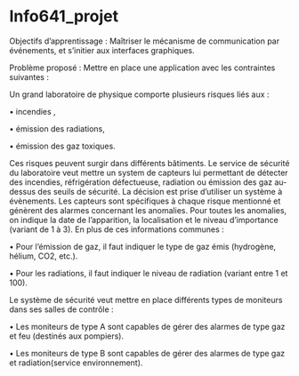 # Info641_projet

Objectifs d’apprentissage : 
Maîtriser le mécanisme de communication par événements, et s’initier aux interfaces graphiques.


Problème proposé : Mettre en place une application avec les contraintes suivantes :

Un grand laboratoire de physique comporte plusieurs risques liés aux :
  
  • incendies ,
  
  • émission des radiations,
 
  • émission des gaz toxiques.
  
Ces risques peuvent surgir dans différents bâtiments. Le service de sécurité du laboratoire veut mettre un system de capteurs lui permettant de détecter des incendies, réfrigération défectueuse, radiation ou émission des gaz au-dessus des seuils de sécurité.
La décision est prise d’utiliser un système à évènements. Les capteurs sont spécifiques à chaque risque mentionné et génèrent des alarmes concernant les anomalies.
Pour toutes les anomalies, on indique la date de l’apparition, la localisation et le niveau d’importance (variant de 1 à 3). En plus de ces informations communes : 
 
  • Pour l’émission de gaz, il faut indiquer le type de gaz émis (hydrogène, hélium, CO2, etc.).
 
  • Pour les radiations, il faut indiquer le niveau de radiation (variant entre 1 et 100). 
  

Le système de sécurité veut mettre en place différents types de moniteurs dans ses salles de contrôle :
 
  • Les moniteurs de type A sont capables de gérer des alarmes de type gaz et feu (destinés aux pompiers).
  
  • Les moniteurs de type B sont capables de gérer des alarmes de type gaz et radiation(service environnement).
